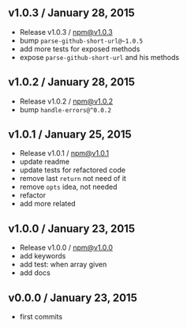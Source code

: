 

## v1.0.3 / January 28, 2015
- Release v1.0.3 / npm@v1.0.3
- bump `parse-github-short-url@~1.0.5`
- add more tests for exposed methods
- expose `parse-github-short-url` and his methods

## v1.0.2 / January 28, 2015
- Release v1.0.2 / npm@v1.0.2
- bump `handle-errors@^0.0.2`

## v1.0.1 / January 25, 2015
- Release v1.0.1 / npm@v1.0.1
- update readme
- update tests for refactored code
- remove last `return` not need of it
- remove `opts` idea, not needed
- refactor
- add more related

## v1.0.0 / January 23, 2015
- Release v1.0.0 / npm@v1.0.0
- add keywords
- add test: when array given
- add docs

## v0.0.0 / January 23, 2015
- first commits